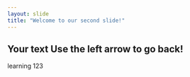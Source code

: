 ```yaml
---
layout: slide
title: "Welcome to our second slide!"
---
```

Your text
Use the left arrow to go back!
---
learning 123
